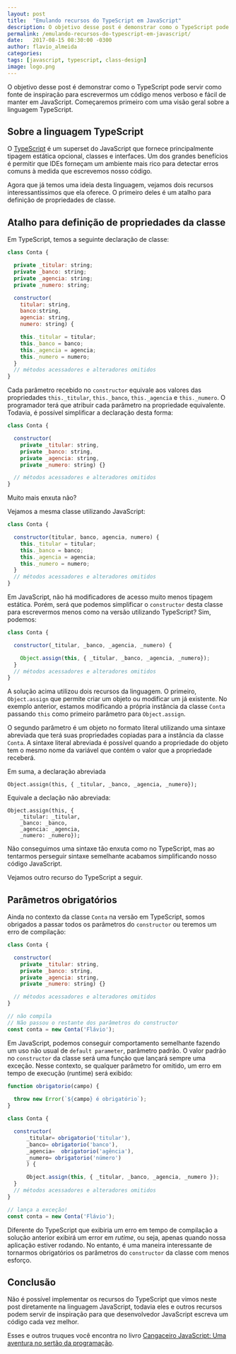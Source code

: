 ```yaml
---
layout: post
title:  "Emulando recursos do TypeScript em JavaScript"
description: O objetivo desse post é demonstrar como o TypeScript pode servir como fonte de inspiração para escrevermos um código menos verboso e fácil de manter em JavaScript.
permalink: /emulando-recursos-do-typescript-em-javascript/
date:   2017-08-15 08:30:00 -0300
author: flavio_almeida
categories:
tags: [javascript, typescript, class-design]
image: logo.png
---
```


O objetivo desse post é demonstrar como o TypeScript pode servir como fonte de inspiração para escrevermos um código menos verboso e fácil de manter em JavaScript. Começaremos primeiro com uma visão geral sobre a linguagem TypeScript.

## Sobre a linguagem TypeScript

O <a href="https://www.typescriptlang.org/" target="_blank">TypeScript</a> é um superset do JavaScript que fornece principalmente tipagem estática opcional, classes e interfaces. Um dos grandes benefícios é permitir que IDEs forneçam um ambiente mais rico para detectar erros comuns à medida que escrevemos nosso código.

Agora que já temos uma ideia desta linguagem, vejamos dois recursos interessantíssimos que ela oferece. O primeiro deles é um atalho para definição de propriedades de classe.

## Atalho para definição de propriedades da classe

Em TypeScript, temos a seguinte declaração de classe:

```javascript
class Conta {

  private _titular: string;
  private _banco: string;
  private _agencia: string;
  private _numero: string;

  constructor(
    titular: string, 
    banco:string, 
    agencia: string, 
    numero: string) {

    this._titular = titular;
    this._banco = banco;
    this._agencia = agencia;
    this._numero = numero;
  }
  // métodos acessadores e alteradores omitidos
}
```
Cada parâmetro recebido no `constructor` equivale aos valores das propriedades `this._titular`, `this._banco`, `this._agencia` e `this._numero`. O programador terá que atribuir cada parâmetro na propriedade equivalente. Todavia, é possível simplificar a declaração desta forma:

```javascript
class Conta {

  constructor(
    private _titular: string, 
    private _banco: string, 
    private _agencia: string,
    private _numero: string) {}

  // métodos acessadores e alteradores omitidos
}
```
Muito mais enxuta não? 

Vejamos a mesma classe utilizando JavaScript:

```javascript
class Conta {

  constructor(titular, banco, agencia, numero) {
    this._titular = titular;
    this._banco = banco;
    this._agencia = agencia;
    this._numero = numero;
  }
  // métodos acessadores e alteradores omitidos  
}
```
Em JavaScript, não há modificadores de acesso muito menos tipagem estática. Porém, será que podemos simplificar o `constructor` desta classe para escrevermos menos como na versão utilizando TypeScript? Sim, podemos:


```javascript
class Conta {

  constructor(_titular, _banco, _agencia, _numero) {

    Object.assign(this, { _titular, _banco, _agencia, _numero});
  }
  // métodos acessadores e alteradores omitidos  
}
```
A solução acima utilizou dois recursos da linguagem. O primeiro, `Object.assign` que permite criar um objeto ou modificar um já existente. No exemplo anterior, estamos modificando a própria instância da classe `Conta` passando `this` como primeiro parâmetro para `Object.assign`. 

O segundo parâmetro é um objeto no formato literal utilizando uma sintaxe abreviada que terá suas propriedades copiadas para a instância da classe `Conta`. A sintaxe literal abreviada é possível quando a propriedade do objeto tem o mesmo nome da variável que contém o valor que a propriedade receberá. 

Em suma, a declaração abreviada 

```
Object.assign(this, { _titular, _banco, _agencia, _numero});
```

Equivale a declação não abreviada:

```
Object.assign(this, { 
    _titular: _titular, 
    _banco: _banco, 
    _agencia: _agencia,
    _numero: _numero});
```

Não conseguimos uma sintaxe tão enxuta como no TypeScript, mas ao tentarmos perseguir sintaxe semelhante acabamos simplificando nosso código JavaScript.

Vejamos outro recurso do TypeScript a seguir.

## Parâmetros obrigatórios

Ainda no contexto da classe `Conta` na versão em TypeScript, somos obrigados a passar todos os parâmetros do `constructor` ou teremos um erro de compilação:

```javascript
class Conta {

  constructor(
    private _titular: string, 
    private _banco: string, 
    private _agencia: string,
    private _numero: string) {}

  // métodos acessadores e alteradores omitidos  
}

// não compila
// Não passou o restante dos parâmetros do constructor
const conta = new Conta('Flávio');  
```

Em JavaScript, podemos conseguir comportamento semelhante fazendo um uso não usual de `default parameter`, parâmetro padrão. O valor padrão no `constructor` da classe será uma função que lançará sempre uma exceção. Nesse contexto, se qualquer parâmetro for omitido, um erro em tempo de execução (runtime) será exibido:

```javascript
function obrigatorio(campo) {
  
  throw new Error(`${campo} é obrigatório`);
}

class Conta {

  constructor(
      _titular= obrigatorio('titular'), 
      _banco= obrigatorio('banco'), 
      _agencia=  obrigatorio('agência'),
      _numero= obrigatorio('número')
      ) {

      Object.assign(this, { _titular, _banco, _agencia, _numero });
  }
  // métodos acessadores e alteradores omitidos
}

// lança a exceção!
const conta = new Conta('Flávio');
```

Diferente do TypeScript que exibiria um erro em tempo de compilação a solução anterior exibirá um error em *rutime*, ou seja, apenas quando nossa aplicação estiver rodando. No entanto, é uma maneira interessante de tornarmos obrigatórios os parâmetros do `constructor` da classe com menos esforço.

## Conclusão

Não é possível implementar os recursos do TypeScript que vimos neste post diretamente na linguagem JavaScript, todavia eles e outros recursos podem servir de inspiração para que desenvolvedor JavaScript escreva um código cada vez melhor.

Esses e outros truques você encontra no livro <a href="https://www.casadocodigo.com.br/products/livro-cangaceiro-javascript">Cangaceiro JavaScript: Uma aventura no sertão da programação</a>.
